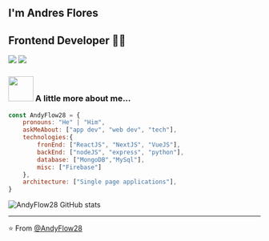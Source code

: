 ## I'm Andres Flores 
## Frontend Developer 👨‍💻



[![](https://img.shields.io/badge/LinkedIn-Andres_J._Flores_G.-blue)](https://www.linkedin.com/in/andresjfloresg/)
[![](https://img.shields.io/badge/Gmail-joseguerreroaf@gmail.com-red)](mailto:joseguerreroaf@gmail.com)


### <img src="https://media.giphy.com/media/VgCDAzcKvsR6OM0uWg/giphy.gif" width="50"> A little more about me...  

```javascript
const AndyFlow28 = {
    pronouns: "He" | "Him",
    askMeAbout: ["app dev", "web dev", "tech"],
    technologies:{
        fronEnd: ["ReactJS", "NextJS", "VueJS"],
        backEnd: ["nodeJS", "express", "python"],
        database: ["MongoDB","MySql"],
        misc: ["Firebase"]
    },
    architecture: ["Single page applications"],
}
```
![AndyFlow28 GitHub stats](https://github-readme-stats.vercel.app/api?username=AndyFlow28&hide=contribs,prs)

---
⭐️ From [@AndyFlow28](https://github.com/AndyFlow28)
